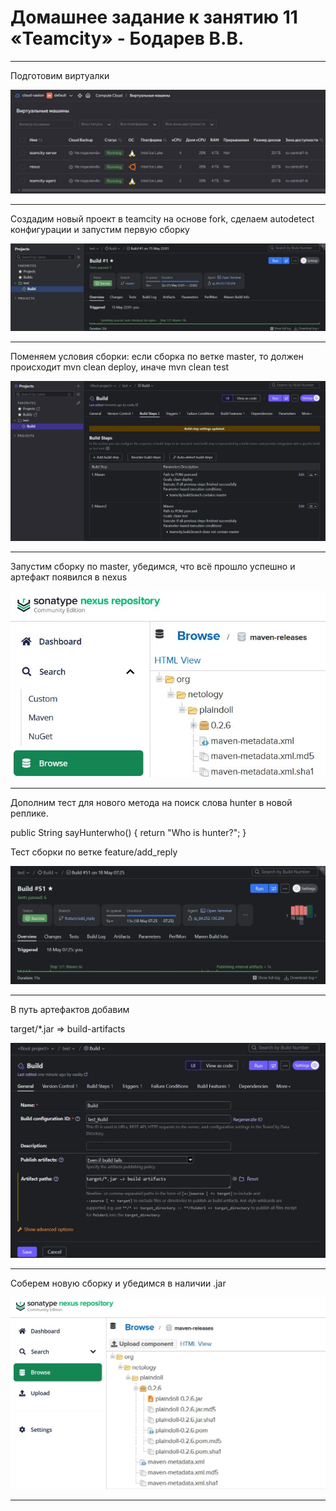 # Домашнее задание к занятию 11 «Teamcity» - Бодарев В.В.

---

Подготовим виртуалки 

![image alt](https://github.com/vasionxxx/ans/blob/main/8.jpg)

---

Создадим новый проект в teamcity на основе fork, сделаем autodetect конфигурации и запустим первую сборку

![image alt](https://github.com/vasionxxx/ans/blob/main/81.jpg)


---

Поменяем условия сборки: если сборка по ветке master, то должен происходит mvn clean deploy, иначе mvn clean test

![image alt](https://github.com/vasionxxx/ans/blob/main/82.jpg)

---

Запустим сборку по master, убедимся, что всё прошло успешно и артефакт появился в nexus

![image alt](https://github.com/vasionxxx/ans/blob/main/83.jpg)

---

Дополним тест для нового метода на поиск слова hunter в новой реплике.

public String sayHunterwho() {
	    return "Who is hunter?";
	}

Тест сборки по ветке feature/add_reply

![image alt](https://github.com/vasionxxx/ans/blob/main/84.jpg)

---

В путь артефактов добавим

target/*.jar => build-artifacts

![image alt](https://github.com/vasionxxx/ans/blob/main/85.jpg)

---

Соберем новую сборку и убедимся в наличии .jar

![image alt](https://github.com/vasionxxx/ans/blob/main/86.jpg)

---
